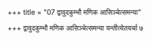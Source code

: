 +++
title = "07 द्वावुदकुम्भौ मणिक आसिञ्चेत्समन्या"

+++
द्वावुदकुम्भौ मणिक आसिञ्चेत्समन्या यन्तीत्येतयर्चा ७